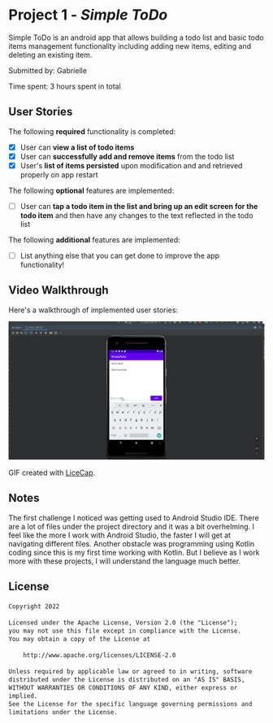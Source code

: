 # Project 1 - *Simple ToDo*

Simple ToDo is an android app that allows building a todo list and basic todo items management functionality including adding new items, editing and deleting an existing item.

Submitted by: Gabrielle

Time spent: 3 hours spent in total

## User Stories

The following **required** functionality is completed:

* [x] User can **view a list of todo items**
* [x] User can **successfully add and remove items** from the todo list
* [x] User's **list of items persisted** upon modification and and retrieved properly on app restart

The following **optional** features are implemented:

* [ ] User can **tap a todo item in the list and bring up an edit screen for the todo item** and then have any changes to the text reflected in the todo list

The following **additional** features are implemented:

* [ ] List anything else that you can get done to improve the app functionality!

## Video Walkthrough

Here's a walkthrough of implemented user stories:

<img src='https://github.com/gabrielleviray/Android_ToDo_App/blob/master/SimpleToDoGif.gif' title='Video Walkthrough' width='' alt='Video Walkthrough' />

GIF created with [LiceCap](http://www.cockos.com/licecap/).

## Notes

The first challenge I noticed was getting used to Android Studio IDE. There are a lot of files under the project directory and it was a bit overhelming. I feel like
the more I work with Android Studio, the faster I will get at navigating different files. Another obstacle was programming using Kotlin coding since this is my first time
working with Kotlin. But I believe as I work more with these projects, I will understand the language much better.

## License

    Copyright 2022 

    Licensed under the Apache License, Version 2.0 (the "License");
    you may not use this file except in compliance with the License.
    You may obtain a copy of the License at

        http://www.apache.org/licenses/LICENSE-2.0

    Unless required by applicable law or agreed to in writing, software
    distributed under the License is distributed on an "AS IS" BASIS,
    WITHOUT WARRANTIES OR CONDITIONS OF ANY KIND, either express or implied.
    See the License for the specific language governing permissions and 
    limitations under the License.
